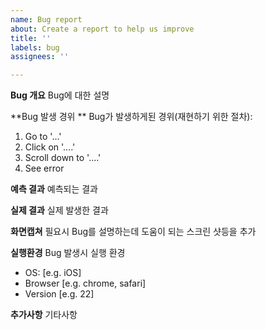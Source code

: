 ```yaml
---
name: Bug report
about: Create a report to help us improve
title: ''
labels: bug
assignees: ''

---
```


**Bug 개요**
Bug에 대한 설명

**Bug 발생 경위 **
Bug가 발생하게된 경위(재현하기 위한 절차):
1. Go to '...'
2. Click on '....'
3. Scroll down to '....'
4. See error

**예측 결과**
예측되는 결과

**실제 결과**
실제 발생한 결과

**화면캡쳐**
필요시 Bug를 설명하는데 도움이 되는 스크린 샷등을 추가

**실행환경**
Bug 발생시 실행 환경
 - OS: [e.g. iOS]
 - Browser [e.g. chrome, safari]
 - Version [e.g. 22]


**추가사항**
기타사항

